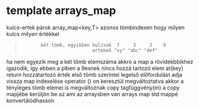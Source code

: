 # template arrays_map
kulcs-ertek párok
array_map<key,T>
azonos tömbindexen hogy milyen kulcs milyen értékkel
>            két tömb, egyikben kulcsok  7     3     2    9
>                               ertekek "xy" "abc" "def"
ha nem egyezik meg a két tömb elemszáma akkro a map a rövidekbbikhez igazodik, így ebben a plben a 9esnek nincs hozzá tartozó elem 
at(key) return hozzátartozó érték első tömb szerintei legelső előfordulást adja vissza
map indexelése operator () on keresztül megváltoztatva akkor a tényleges tömb elemei is megváltoznak
copy tagfüggvény(m) a copy mapjébe kerüljön be az ami az arraysben van
arrays map std mappé konvertálódhasson
